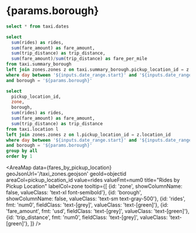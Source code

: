 # {params.borough}

```sql date_range
select * from taxi.dates
```

<DateRange 
  name=date_range 
  data={date_range} 
  dates=day
/>

```sql aggregate_stats
select
  sum(rides) as rides,
  sum(fare_amount) as fare_amount,
  sum(trip_distance) as trip_distance,
  sum(fare_amount)/sum(trip_distance) as fare_per_mile
from taxi.summary_borough
left join zones.zones z on taxi.summary_borough.pickup_location_id = z.location_id
where day between '${inputs.date_range.start}' and '${inputs.date_range.end}'
and borough = '${params.borough}'
```

<BigValue
  data={aggregate_stats}
  value=rides
  fmt=num0
/>

<BigValue
  data={aggregate_stats}
  value=fare_amount
  fmt=usd1m
/>

<BigValue
  data={aggregate_stats}
  value=trip_distance
  fmt='#,##0 "mi"'
/>

<BigValue
  data={aggregate_stats}
  value=fare_per_mile
  fmt=usd2
/>



```sql fares_by_pickup_location
select
  pickup_location_id,
  zone,
  borough,
  sum(rides) as rides,
  sum(fare_amount) as fare_amount,
  sum(trip_distance) as trip_distance
from taxi.location l
left join zones.zones z on l.pickup_location_id = z.location_id
where day between '${inputs.date_range.start}' and '${inputs.date_range.end}'
and borough = '${params.borough}'
group by all
order by 1
```

<AreaMap
  data={fares_by_pickup_location}
  geoJsonUrl='/taxi_zones.geojson'
  geoId=objectid
  areaCol=pickup_location_id
  value=rides
  valueFmt=num0
  title="Rides by Pickup Location"
  labelCol=zone
  tooltip={[
    {id: 'zone', showColumnName: false, valueClass: 'text-xl font-semibold'},
    {id: 'borough', showColumnName: false, valueClass: 'text-sm text-gray-500'},
    {id: 'rides', fmt: 'num0', fieldClass: 'text-[grey]', valueClass: 'text-[green]'},
    {id: 'fare_amount', fmt: 'usd', fieldClass: 'text-[grey]', valueClass: 'text-[green]'},
    {id: 'trip_distance', fmt: 'num0', fieldClass: 'text-[grey]', valueClass: 'text-[green]'},
]}
/>